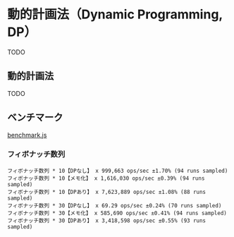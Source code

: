 # 動的計画法（Dynamic Programming, DP）

TODO

## 動的計画法

TODO

## ベンチマーク

[benchmark.js](https://benchmarkjs.com/)

### フィボナッチ数列

```
フィボナッチ数列 * 10【DPなし】 x 999,663 ops/sec ±1.70% (94 runs sampled)
フィボナッチ数列 * 10【メモ化】 x 1,616,030 ops/sec ±0.39% (94 runs sampled)
フィボナッチ数列 * 10【DPあり】 x 7,623,889 ops/sec ±1.08% (88 runs sampled)
フィボナッチ数列 * 30【DPなし】 x 69.29 ops/sec ±0.24% (70 runs sampled)
フィボナッチ数列 * 30【メモ化】 x 585,690 ops/sec ±0.41% (94 runs sampled)
フィボナッチ数列 * 30【DPあり】 x 3,418,598 ops/sec ±0.55% (93 runs sampled)
```

